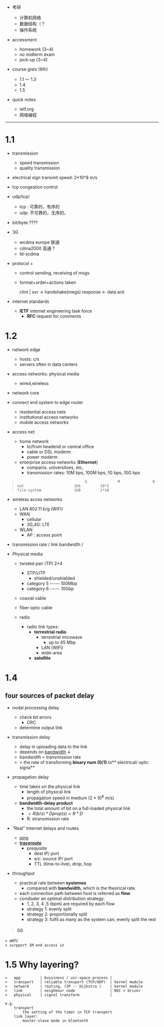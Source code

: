  + 考研
	+ 计算机网络
	+ 数据结构（？
	+ 操作系统

+ accessment
	+ homework (3~4)
	+ _no_ midterm exam
	+ pick-up (3~4)

+ course gists (6th)
	+ 1.1 ～ 1.3
	+ 1.4
	+  1.5 

+ quick notes
	+ ietf.org
	+ 网络编程

--- 

# 1.1 

+ transmission
	+ speed transmission
	+ quality transmission
+ electrical sign transmit speed: 2*10^8 m/s
+ tcp congestion control 
+ udp/tcp/
	+ tcp : 可靠的，有序的
	+ udp: 不可靠的，无序的，
+ bit/byte ???? 
+ 3G
	+ wcdma europe 联通
	+ cdma2000 高通 ?
	+ td-scdma 
+ protocol
	+ 
	+ control sending, receiving of msgs
	+ format+order+actions taken

		clint				|				svr
				→ handshake(megs)
				response ←
				data
				ack
		
		
+ internet standards
	+ **IETF** internet engineering task force
		+ **RFC** request for comments 


# 1.2
+ network edge
	+ hosts: c/s
	+ servers often in data centers
+ access networks: physical media
	+ wired,wireless
+ network core

+ connect end system to edge router
	+ residential access nets
	+ institutional access networks
	+ mobile access networks 
+ access net:
	+  home network
		+ to/from headend or central office 
		+ cable or DSL moderm
		+ power moderm
	+ enterprise access networks (**Ethernet**)
		+ companis. universitoes, etc,
		+ transmission rates: 10M bps, 100M bps, 1G bps, 10G bps


>                                    G				M				K
>     net						1Gb			10*3
>     file-system				1GB		    2*10


+ wireless acces networks
	+ LAN 802.11 b/g (WiFi)
	+ WAN 
		+ cellular 
		+ 3G,4G: LTE
	+ WLAN
		+ AP : access point 

+ transmission rate / link bandwidth / 
+ Physical media
	+ twisted pair (TP) 2*4
		+ STP/UTP
			+ shielded/unshielded
		+ category 5 ----- 100Mbp 
		+ category 6 ----- 10Gbp

	+ coaxial cable
	+ fiber optic cable
	+ radio 
		+ radio link types:
			+ **terrestrial radio**
				+ terrestrial micowave
					+ up to 45 Mbp
				+ LAN (WiFi)
				+ wide-area
			+ **satellite**

# 1.4
## four sources of packet delay
+ nodal processing delay
	+ check bit errors
		+ CRC
	+ determine output link
+ transmission delay
	+ delay in uploading data to the link
	+ depends on [bandwidth](https://baike.baidu.com/item/带宽/266879) ↓
	+ bandwidth = transmission rate
	+ = the rate of transforming **binary num (0/1)** to** electrical/ optic signa** 
+ propagation delay
	+ time takes on the physical link
		+ length of physical link 
		+ propagation speed in medium ($2*10^8$ m/s)
	+ **bandwidth-delay product**
		+ the total amount of bit on a full-loaded physical link
		+ $=R(b/s)*Dprop(s)=R*D$
		+ R: stransmission rate
		
+  "Real" Internet delays and routes
	+  [ping](https://docs.microsoft.com/en-us/windows-server/administration/windows-commands/ping)
	+  [**traceroute**](https://www.cnblogs.com/emilyyoucan/p/7478532.html)
		+ prequisite 
			+  dest IP/  port
			+  src: source IP/ port 
			+  TTL (time-to-live), drop, hop
+  throughput 
	+  practical rate between **systemes**
		+  compared with **bandwidth**, which is the theorical rate.  
	+  each connection path between host is referred as **flow**
	+  condisder an optimal distribution strategy:
		+  1, 2, 3, 4 ,5 (bpm) are required by each flow 
		+  strategy 1: evenly split 
		+  strategy 2: proportionally split
		+  strategy 3: fulfil as many as the system can, evenly split the rest 


> #### 5G
	> mMTC
	> surpport 1M end access in


# 1.5 Why layering? 
	> 	app			| bussiness / usr-space process |
	> 	transport	| reliable transport (TCP/UDP)	| kernel module
	> 	network		| routing, (IP -- Dijkstra )	| kernel module
	> 	link		| neighbour node				| NIC + driver 
	>	physical	| signal transform				|
	
	e.g. 
		transport
			the setting of the timer in TCP transport
		link layer:
			master-slave mode in bluetooth
			
